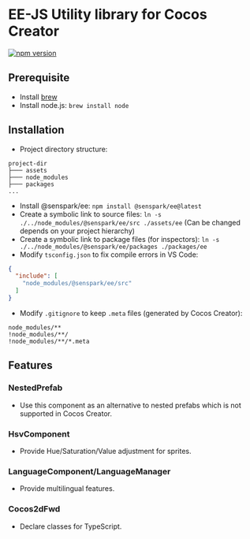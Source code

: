 # EE-JS Utility library for Cocos Creator

[![npm version](https://img.shields.io/npm/v/@senspark/ee.svg)](https://www.npmjs.com/package/@senspark/ee)

## Prerequisite

- Install [brew](https://brew.sh/)
- Install node.js: `brew install node`

## Installation

- Project directory structure:

```
project-dir
├─── assets
├─── node_modules
├─── packages
...
```

- Install @senspark/ee: `npm install @senspark/ee@latest`
- Create a symbolic link to source files: `ln -s ./../node_modules/@senspark/ee/src ./assets/ee` (Can be changed depends on your project hierarchy)
- Create a symbolic link to package files (for inspectors): `ln -s ./../node_modules/@senspark/ee/packages ./packages/ee`
- Modify `tsconfig.json` to fix compile errors in VS Code:

```json
{
  "include": [
    "node_modules/@senspark/ee/src"
  ]
}
```

- Modify `.gitignore` to keep `.meta` files (generated by Cocos Creator):

```
node_modules/**
!node_modules/**/
!node_modules/**/*.meta
```

## Features

### NestedPrefab

- Use this component as an alternative to nested prefabs which is not supported in Cocos Creator.

### HsvComponent

- Provide Hue/Saturation/Value adjustment for sprites.

### LanguageComponent/LanguageManager

- Provide multilingual features.

### Cocos2dFwd

- Declare classes for TypeScript.